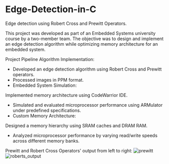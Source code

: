 # Edge-Detection-in-C
Edge detection using Robert Cross and Prewitt Operators.

This project was developed as part of an Embedded Systems university course by a two-member team. The objective was to design and implement an edge detection algorithm while optimizing memory architecture for an embedded system.

Project Pipeline
Algorithm Implementation:

- Developed an edge detection algorithm using Robert Cross and Prewitt operators.
- Processed images in PPM format.
- Embedded System Simulation:

Implemented memory architecture using CodeWarrior IDE.
- Simulated and evaluated microprocessor performance using ARMulator under predefined specifications.
- Custom Memory Architecture:

Designed a memory hierarchy using SRAM caches and DRAM RAM.
- Analyzed microprocessor performance by varying read/write speeds across different memory banks.

Prewitt and Robert Cross Operators' output from left to right: 
![prewitt](https://github.com/user-attachments/assets/56a5eb51-8b14-4d93-8333-87ff45cc8fe8) 
![roberts_output](https://github.com/user-attachments/assets/a9f93f49-a91b-491f-b530-4ec9f30c3030) 
